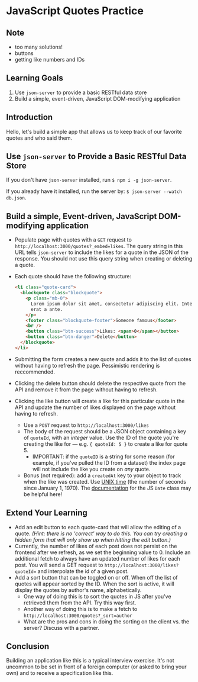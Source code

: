 # JavaScript Quotes Practice

## Note

- too many solutions!
- buttons
- getting like numbers and IDs

## Learning Goals

1. Use `json-server` to provide a basic RESTful data store
2. Build a simple, event-driven, JavaScript DOM-modifying application

## Introduction

Hello, let's build a simple app that allows us to keep track of our favorite quotes and who said them.

## Use `json-server` to Provide a Basic RESTful Data Store

If you don't have `json-server` installed, run `$ npm i -g json-server`.

If you already have it installed, run the server by: `$ json-server --watch db.json`.

## Build a simple, Event-driven, JavaScript DOM-modifying application

- Populate page with quotes with a `GET` request to
  `http://localhost:3000/quotes?_embed=likes`. The query string in this URL tells
  `json-server` to include the likes for a quote in the JSON of the response. You
  should not use this query string when creating or deleting a quote.

- Each quote should have the following structure:

  ```html
  <li class="quote-card">
    <blockquote class="blockquote">
      <p class="mb-0">
        Lorem ipsum dolor sit amet, consectetur adipiscing elit. Integer posuere
        erat a ante.
      </p>
      <footer class="blockquote-footer">Someone famous</footer>
      <br />
      <button class="btn-success">Likes: <span>0</span></button>
      <button class="btn-danger">Delete</button>
    </blockquote>
  </li>
  ```

- Submitting the form creates a new quote and adds it to the list of quotes
  without having to refresh the page. Pessimistic rendering is reccommended.

- Clicking the delete button should delete the respective quote from the
  API and remove it from the page without having to refresh.

- Clicking the like button will create a like for this particular quote in the
  API and update the number of likes displayed on the page without having to
  refresh.
  - Use a `POST` request to `http://localhost:3000/likes`
  - The body of the request should be a JSON object containing a key of
    `quoteId`, with an _integer_ value. Use the ID of the quote you're creating the like for — e.g. `{ quoteId: 5 }` to create a like for quote 5.
    - IMPORTANT: if the `quoteID` is a string for some reason (for example, if you've pulled the ID from a dataset) the index page will not include the like you create on _any_ quote.
  - Bonus (not required): add a `createdAt` key to your object to track when
    the like was created. Use [UNIX time][] (the number of seconds since
    January 1, 1970). The [documentation][] for the JS `Date` class may be
    helpful here!

## Extend Your Learning

- Add an edit button to each quote-card that will allow the editing of a quote. _(Hint: there is no 'correct' way to do this. You can try creating a hidden form that will only show up when hitting the edit button.)_
- Currently, the number of likes of each post does not persist on the frontend after we refresh, as we set the beginning value to 0. Include an additional fetch to always have an updated number of likes for each post. You will send a GET request to `http://localhost:3000/likes?quoteId=` and interpolate the id of a given post.
- Add a sort button that can be toggled on or off. When off the list of quotes will appear sorted by the ID. When the sort is active, it will display the quotes by author's name, alphabetically.
  - One way of doing this is to sort the quotes in JS after you've retrieved them from the API. Try this way first.
  - Another way of doing this is to make a fetch to `http://localhost:3000/quotes?_sort=author`
  - What are the pros and cons in doing the sorting on the client vs. the server? Discuss with a partner.

## Conclusion

Building an application like this is a typical interview exercise. It's not
uncommon to be set in front of a foreign computer (or asked to bring your own)
and to receive a specification like this.

[unix time]: https://en.wikipedia.org/wiki/Unix_time
[documentation]: https://developer.mozilla.org/en-US/docs/Web/JavaScript/Reference/Global_Objects/Date

